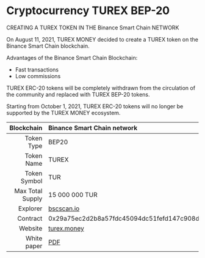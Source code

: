# Cryptocurrency TUREX BEP-20

CREATING A TUREX TOKEN IN THE Binance Smart Chain NETWORK

On August 11, 2021, TUREX MONEY decided to create a TUREX token on the Binance Smart Chain blockchain.

Advantages of the Binance Smart Chain Blockchain:
- Fast transactions
- Low commissions

TUREX ERC-20 tokens will be completely withdrawn from the circulation of the community and replaced with TUREX BEP-20 tokens.

Starting from October 1, 2021, TUREX ERC-20 tokens will no longer be supported by the TUREX MONEY ecosystem.

| Blockchain   | Binance Smart Chain network |
|-------------:|:--------------|
| Token Type   | BEP20         |
| Token Name | TUREX |
| Token Symbol | TUR |
| Max Total Supply | 15 000 000 TUR |
| Explorer | [bscscan.io](https://bscscan.com/token/0x29a75ec2d2b8a57fdc45094dc51fefd147c908d8) |
| Contract | 0x29a75ec2d2b8a57fdc45094dc51fefd147c908d8 |
| Website | [turex.money](https://turex.money/) |
| White paper | [PDF](https://turex.money/WP-TUREX-en.pdf) |
